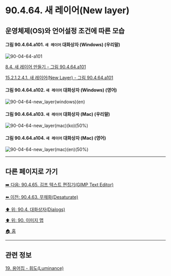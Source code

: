 # 90.4.64. 새 레이어(New layer)
## 운영체제(OS)와 언어설정 조건에 따른 모습

<a id="90-04-64-a101"></a>

#### 그림 90.4.64.a101. `새 레이어` 대화상자 (Windows) (우리말)
![90-04-64-a101](https://github.com/wonder13662/gimp/assets/15767104/7e0337c7-1786-4630-822d-47832eaee97a)

[8.4. 새 레이어 만들기 - 그림 90.4.64.a101](./08-04-creating-new-layers.md#90-04-64-a101)

[15.2.1.2.4.1. 새 레이어(New Layer) - 그림 90.4.64.a101](./15-02-01-02-04-01-new_layer.md#90-04-64-a101)

<a id="90-04-64-a102"></a>

#### 그림 90.4.64.a102. `새 레이어` 대화상자 (Windows) (영어)
![90-04-64-new_layer(windows)(en)](https://github.com/wonder13662/gimp/assets/15767104/95372e58-2cd1-43a5-9a48-44d2ed8cc109)

#### 그림 90.4.64.a103. `새 레이어` 대화상자 (Mac) (우리말)
![90-04-64-new_layer(mac)(ko)(50%)](https://github.com/wonder13662/gimp/assets/15767104/e5540c24-3af4-4d14-97b2-248533f48e4b)

#### 그림 90.4.64.a104. `새 레이어` 대화상자 (Mac) (영어)
![90-04-64-new_layer(mac)(en)(50%)](https://github.com/wonder13662/gimp/assets/15767104/958d9047-e2a0-4dab-9a9f-d36aac1fd720)

***

## 다른 페이지로 가기
[➡️ 다음: 90.4.65. 김프 텍스트 편집기(GIMP Text Editor)](./90-04-0065-gimp_text_editor.md)

[⬅️ 이전: 90.4.63. 무채화(Desaturate)](./90-04-0063-desaturate.md)

[⬆️ 위: 90.4. 대화상자(Dialogs)](./90-04-0000-dialogs.md)

[⬆️ 위: 90. 이미지 맵](./90-00-image-map.md)

[🏠 홈](./00-home.md)

***

## 관련 정보

[19. 용어집 - 휘도(Luminance)](./19-glossaryx-luminance.md)